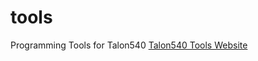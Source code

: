 # tools
Programming Tools for Talon540
[Talon540 Tools Website](https://talon540programming.github.io/tools)
